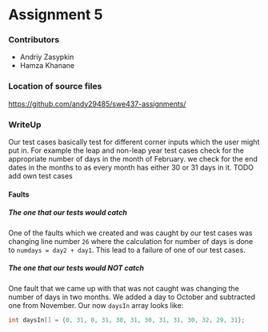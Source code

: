 # Assignment 5

### Contributors
- Andriy Zasypkin
- Hamza Khanane


### Location of source files
https://github.com/andy29485/swe437-assignments/

### WriteUp
Our test cases basically test for different corner inputs which the
user might put in. For example the leap and non-leap year test cases
check for the appropriate number of days in the month of February.
we  check for the end dates in the months to as every month has
either 30 or 31 days in it.
TODO add own test cases

#### Faults
##### The one that our tests would catch
One of the faults which we created and was caught by our test cases was
changing line number `26` where the calculation for number of days is done to
`numdays = day2 + day1`.
This lead to a failure of one of our test cases.

##### The one that our tests would NOT catch
One fault that we came up with that was not caught was changing the number of
days in two months. We added a day to October and subtracted one from November.
Our now `daysIn` array looks like:
```java
int daysIn[] = {0, 31, 0, 31, 30, 31, 30, 31, 31, 30, 32, 29, 31};
```
